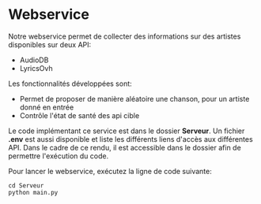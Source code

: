 # Webservice
Notre webservice permet de collecter des informations sur des artistes disponibles sur deux API: 

* AudioDB 
* LyricsOvh 

Les fonctionnalités développées sont: 
* Permet de proposer de manière aléatoire une chanson, pour un artiste donné en entrée
* Contrôle l'état de santé des api cible

Le code implémentant ce service est dans le dossier **Serveur**.
Un fichier **.env** est aussi disponible et liste les différents liens d'accès aux différentes API. Dans le cadre de ce rendu, il est accessible dans le dossier afin de permettre l'exécution du code. 

Pour lancer le webservice, exécutez la ligne de code suivante:
```
cd Serveur
python main.py
```